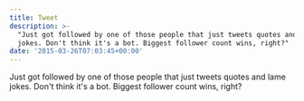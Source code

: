 ```yaml
---
title: Tweet
description: >-
  "Just got followed by one of those people that just tweets quotes and lame
  jokes. Don't think it's a bot. Biggest follower count wins, right?"
date: '2015-03-26T07:03:45+00:00'
---
```

Just got followed by one of those people that just tweets quotes and lame jokes. Don't think it's a bot. Biggest follower count wins, right?
